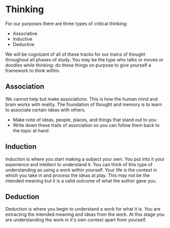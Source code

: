 # Thinking

For our purposes there are three types of critical thinking:
- Associative
- Inductive
- Deductive

We will be cognizant of all of these tracks for our trains of thought throughout all phases of study.
You may be the type who talks or moves or doodles while thinking: do these things on purpose to give yourself a framework to think within.


## Association

We cannot help but make associations.
This is how the human mind and brain works with reality.
The foundation of thought and memory is to learn to associate certain ideas with others.

* Make note of ideas, people, places, and things that stand out to you
* Write down these trails of association so you can follow them back to the topic at hand


## Induction

Induction is where you start making a subject your own.
You put into it your experience and intellect to understand it.
You can think of this type of understanding as using a work within yourself.
Your life is the context in which you take in and process the ideas at play.
This may not be the intended meaning but it is a valid outcome of what the author gave you.




## Deduction

Deduction is where you begin to understand a work for what it is.
You are extracting the intended meaning and ideas from the work.
At this stage you are understanding the work in it's own context apart from yourself.
